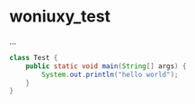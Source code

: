 # woniuxy_test
...
```java
class Test {
	public static void main(String[] args) {
		System.out.println("hello world");
	}
}
```
